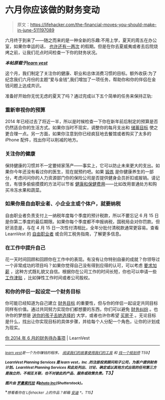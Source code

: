 # 六月你应该做的财务变动

> 原文：<https://lifehacker.com/the-financial-moves-you-should-make-in-june-511197089>

六月终于到来了——随之而来的是一种全新的乐趣:不用上学，夏天的周五在办公室，如果你幸运的话， [也许还有一两次](http://www.learnvest.com/2014/04/affordable-road-trips/) 的假期。但是在你去夏威夷或者去后院烧烤之前，让我们花点时间检查一下你的财务状况。



***本帖原载于***[***learn vest***](http://www.learnvest.com/knowledge-center/your-june-2014-financial-to-dos/)

这个月，我们制定了关注你的健康、职业和总体消费习惯的目标。额外收获:为了纪念我们六月份的主题“爱与金钱”,我们增加了一项任务，帮助你和你的伴侣在金钱问题上达成共识。

准备好开始你无忧无虑的夏天了吗？通过完成以下五个简单的任务来保持正轨:

### 重新审视你的预算

2014 年已经过去了将近一半，所以是时候检查一下你在新年前后制定的预算是否仍然适合你的生活方式。如果你当时不现实，调整你的每月支出和 [储蓄目标](http://www.learnvest.com/knowledge-center/setting-financial-goals/) 使之更合理一点。另一方面，如果你注意到你已经疯狂地去餐馆或者购买了太多的 iPhone 配件，找出你可以削减的地方。

### 关注你的健康

保持健康的习惯并不一定要倾家荡产——事实上，它可以防止未来更大的支出。如果你今年还没有看过你的医生，现在就预约吧。如果 [锻炼](http://www.learnvest.com/2013/08/do-you-overspend-on-fitness-10-real-people-share-their-workout-costs/) 是你健康养生的一部分，考虑问问你的人力资源部门你的保险公司是否提供健身会员折扣或报销。请记住，有很多偷偷摸摸的方法可以节省 [健康和保健费用](http://www.learnvest.com/2014/04/save-money-health/)——比如改用普通处方和购买冷冻水果和蔬菜。

### 如果你是自由职业者、小企业主或个体户，就要纳税

自由职业者负责支付上一纳税年度每个季度的预计税款，所以不要忘记 6 月 15 日是你第二季度的最后期限。如果你每个季度都不申报纳税，国税局会对你罚款。但好消息是，与在 4 月 15 日一次性付清相比，全年分批付清税款通常更容易。查看 LearnVest 的 [自由职业者](http://www.learnvest.com/knowledge-center/how-to-do-your-taxes-if-youre-a-freelancer-2/) 或合同工税务指南，了解更多信息。

### 在工作中提升自己

花一天时间回顾和回顾你在工作中的表现。有没有让你特别自豪的成就？你领导过一个非常成功的项目吗？如果你觉得自己没有得到应得的认可，可以考虑 [要求加薪](http://www.learnvest.com/2014/05/how-to-ask-for-a-raise/) ，这种方式既礼貌又自信。根据你在公司工作的时间长短，你也可以申请一些 [工作津贴](http://www.learnvest.com/2014/04/perks-high-earners-can-negotiate-at-work/) ，比如弹性工作时间或者公司股权。

### 和你的伴侣一起设定一个财务目标

你可能已经知道为自己建立 [财务目标](http://www.learnvest.com/knowledge-center/setting-financial-goals/) 的重要性，但与你的伴侣一起设定共同目标同样有价值。通过共同努力实现你们都想要的东西，你们可以避免 [财务纠纷](http://www.learnvest.com/2013/12/how-couples-combine-money/) 。也许你的梦想是 [送你的孩子去她选择的](http://www.learnvest.com/2013/03/why-paying-for-my-daughters-college-is-my-ultimate-life-goal/) 大学，或者也许你希望 [买房子](http://www.learnvest.com/2014/04/how-much-can-i-afford-for-a-home/) 。无论目标是什么，找出让你实现目标的具体步骤，并给每个人分配一个角色，让你的计划成为现实。

[你 2014 年 6 月的财务待办事项](http://www.learnvest.com/knowledge-center/your-june-2014-financial-to-dos/) | LearnVest

* * *

[<small>*learn vest*</small>](https://www.learnvest.com/)<small>*是一个为你赚钱的程序。*</small> [<small>*阅读我们的故事*</small>](http://www.learnvest.com/category/life-and-money/)<small></small>*[<small>*使用我们的工具*</small>](https://www.learnvest.com/personal-financial-planning-program/#our-powerful-tools) <small>*和*</small> [<small>*找一个规划师*</small>](https://www.learnvest.com/s/lets-talk/) <small>*T59】*</small>*

***<small>LearnVest Planning Services 是 learn vest，Inc .的注册投资顾问和子公司，为客户提供财务计划。LearnVest Planning Services 和此处列出、讨论、确定或以其他方式出现的任何第三方是独立的，不相互关联，也不对彼此的产品、服务或政策负责。</small>T3】***

**<small>*图片由*</small> [<small>*罗曼索托拉*</small>](http://www.shutterstock.com/pic.mhtml?id=53493226) <small>*和*</small>[<small>*photo Inc*</small>](http://www.shutterstock.com/pic.mhtml?id=63802516)<small>*(Shutterstock)。*</small>**

**<small>*想看看你在 Lifehacker 上的作品？邮箱*</small> [<small>*安迪*</small>](mailto:andy@lifehacker.com) <small>*。*T15】</small>**